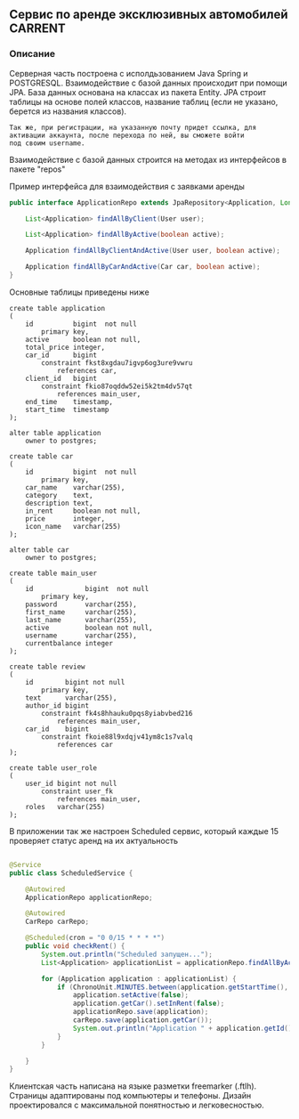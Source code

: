 ## Сервис по аренде эксклюзивных автомобилей CARRENT

### Описание

Серверная часть построена с исполдьзованием Java Spring и POSTGRESQL. Взаимодействие с базой данных происходит при
помощи JPA. База данных основана на классах из пакета Entity. JPA строит таблицы на основе полей классов, название
таблиц (если не указано, берется из названия классов).

    Так же, при регистрации, на указанную почту придет ссылка, для активации аккаунта, после перехода по ней, вы сможете войти
    под своим username.

Взаимодействие с базой данных строится на методах из интерфейсов в пакете "repos"

Пример интерфейса для взаимодействия с заявками аренды

```java
public interface ApplicationRepo extends JpaRepository<Application, Long> {

    List<Application> findAllByClient(User user);

    List<Application> findAllByActive(boolean active);

    Application findAllByClientAndActive(User user, boolean active);

    Application findAllByCarAndActive(Car car, boolean active);
}

```

Основные таблицы приведены ниже

```postgresql
create table application
(
    id          bigint  not null
        primary key,
    active      boolean not null,
    total_price integer,
    car_id      bigint
        constraint fkst8xgdau7igvp6og3ure9vwru
            references car,
    client_id   bigint
        constraint fkio87oqddw52ei5k2tm4dv57qt
            references main_user,
    end_time    timestamp,
    start_time  timestamp
);

alter table application
    owner to postgres;

create table car
(
    id          bigint  not null
        primary key,
    car_name    varchar(255),
    category    text,
    description text,
    in_rent     boolean not null,
    price       integer,
    icon_name   varchar(255)
);

alter table car
    owner to postgres;

create table main_user
(
    id             bigint  not null
        primary key,
    password       varchar(255),
    first_name     varchar(255),
    last_name      varchar(255),
    active         boolean not null,
    username       varchar(255),
    currentbalance integer
);

create table review
(
    id        bigint not null
        primary key,
    text      varchar(255),
    author_id bigint
        constraint fk4s8hhauku0pqs8yiabvbed216
            references main_user,
    car_id    bigint
        constraint fkoie88l9xdqjv41ym8c1s7valq
            references car
);

create table user_role
(
    user_id bigint not null
        constraint user_fk
            references main_user,
    roles   varchar(255)
);
```

В приложении так же настроен Scheduled сервис, который каждые 15 проверяет статус аренд на их актуальность

```java

@Service
public class ScheduledService {

    @Autowired
    ApplicationRepo applicationRepo;

    @Autowired
    CarRepo carRepo;

    @Scheduled(cron = "0 0/15 * * * *")
    public void checkRent() {
        System.out.println("Scheduled запущен...");
        List<Application> applicationList = applicationRepo.findAllByActive(true);

        for (Application application : applicationList) {
            if (ChronoUnit.MINUTES.between(application.getStartTime(), LocalDateTime.now()) >= 60) {
                application.setActive(false);
                application.getCar().setInRent(false);
                applicationRepo.save(application);
                carRepo.save(application.getCar());
                System.out.println("Application " + application.getId() + " - закрыта");
            }
        }

    }
}
```

Клиентская часть написана на языке разметки freemarker (.ftlh). Страницы адаптированы под компьютеры и телефоны. Дизайн
проектировался с максимальной понятностью и легковесностью.




